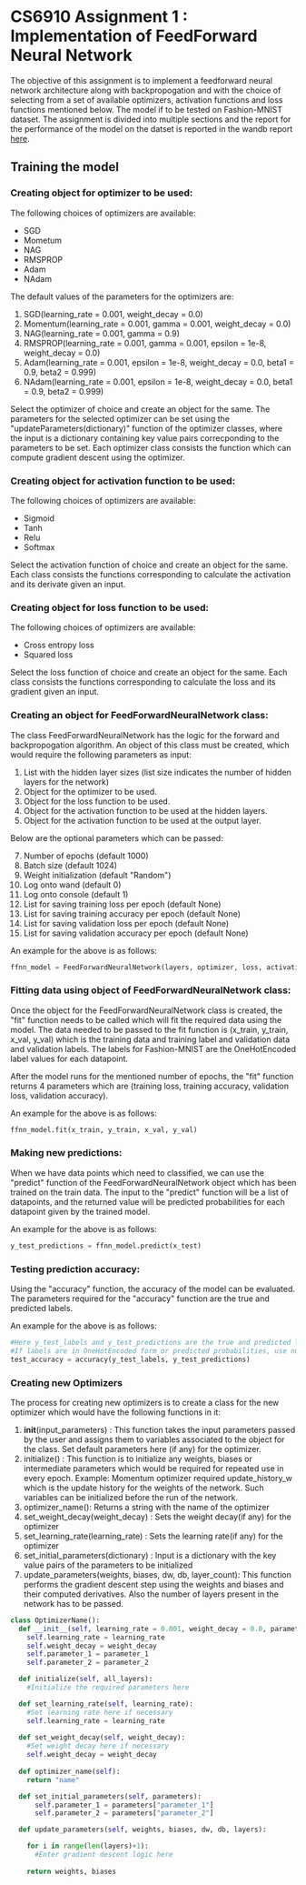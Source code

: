 # CS6910 Assignment 1 : Implementation of FeedForward Neural Network

The objective of this assignment is to implement a feedforward neural network architecture along with backpropogation and with the choice of selecting from a set of available optimizers, activation functions and loss functions mentioned below. The model if to be tested on Fashion-MNIST dataset. The assignment is divided into multiple sections and the report for the performance of the model on the datset is reported in the wandb report [here](https://wandb.ai/hegdesiddesh/Assignment_1/reports/Assignment-1--VmlldzoxNTQwMjA5).


## Training the model

### Creating object for optimizer to be used:

The following choices of optimizers are available:
- SGD 
- Mometum
- NAG
- RMSPROP
- Adam
- NAdam

The default values of the parameters for the optimizers are:
1. SGD(learning_rate = 0.001, weight_decay = 0.0)
2. Momentum(learning_rate = 0.001, gamma = 0.001, weight_decay = 0.0)
3. NAG(learning_rate = 0.001, gamma = 0.9)
4. RMSPROP(learning_rate = 0.001, gamma = 0.001, epsilon = 1e-8, weight_decay = 0.0)
5. Adam(learning_rate = 0.001, epsilon = 1e-8, weight_decay = 0.0, beta1 = 0.9, beta2 = 0.999)
6. NAdam(learning_rate = 0.001, epsilon = 1e-8, weight_decay = 0.0, beta1 = 0.9, beta2 = 0.999)

Select the optimizer of choice and create an object for the same. The parameters for the selected optimizer can be set using the "updateParameters(dictionary)" function of the optimizer classes, where the input is a dictionary containing key value pairs correcponding to the parameters to be set. Each optimizer class consists the function which can compute gradient descent using the optimizer.

### Creating object for activation function to be used:

The following choices of optimizers are available:
- Sigmoid
- Tanh
- Relu
- Softmax

Select the activation function of choice and create an object for the same. Each class consists the functions corresponding to calculate the activation and its derivate given an input.

### Creating object for loss function to be used:

The following choices of optimizers are available:
- Cross entropy loss
- Squared loss

Select the loss function of choice and create an object for the same. Each class consists the functions corresponding to calculate the loss and its gradient given an input.


### Creating an object for FeedForwardNeuralNetwork class:

The class FeedForwardNeuralNetwork has the logic for the forward and backpropogation algorithm. An object of this class must be created, which would require the following parameters as input:
1. List with the hidden layer sizes (list size indicates the number of hidden layers for the network)
2. Object for the optimizer to be used.
3. Object for the loss function to be used.
4. Object for the activation function to be used at the hidden layers.
5. Object for the activation function to be used at the output layer.

Below are the optional parameters which can be passed:

7. Number of epochs (default 1000)
8. Batch size (default 1024)
9. Weight initialization (default "Random")
10. Log onto wand (default 0)
11. Log onto console (default 1)
12. List for saving training loss per epoch (default None)
13. List for saving training accuracy per epoch (default None)
14. List for saving validation loss per epoch (default None)
15. List for saving validation accuracy per epoch (default None)

An example for the above is as follows:
```python
ffnn_model = FeedForwardNeuralNetwork(layers, optimizer, loss, activation, output_activation, epoch_count, batch_size, initialization = "Xavier-Normal", train_losses_list = train_losses, train_accuracy_list = train_accuracy, val_losses_list = val_losses, val_accuracy_list = val_accuracy)
```


### Fitting data using object of FeedForwardNeuralNetwork class:

Once the object for the FeedForwardNeuralNetwork class is created, the "fit" function needs to be called which will fit the required data using the model. The data needed to be passed to the fit function is (x_train, y_train, x_val, y_val) which is the training data and training label and validation data and validation labels. The labels for Fashion-MNIST are the OneHotEncoded label values for each datapoint.

After the model runs for the mentioned number of epochs, the "fit" function returns 4 parameters which are (training loss, training accuracy, validation loss, validation accuracy).

An example for the above is as follows:
```python
ffnn_model.fit(x_train, y_train, x_val, y_val)
```

### Making new predictions:

When we have data points which need to classified, we can use the "predict" function of the FeedForwardNeuralNetwork object which has been trained on the train data. The input to the "predict" function will be a list of datapoints, and the returned value will be predicted probabilities for each datapoint given by the trained model.

An example for the above is as follows:
```python
y_test_predictions = ffnn_model.predict(x_test)
```

### Testing prediction accuracy:

Using the "accuracy" function, the accuracy of the model can be evaluated. The parameters required for the "accuracy" function are the true and predicted labels.

An example for the above is as follows:
```python
#Here y_test_labels and y_test_predictions are the true and predicted labels
#If labels are in OneHotEncoded form or predicted probabilities, use numpy.argmax(y) to get the class true/predicted labels first
test_accuracy = accuracy(y_test_labels, y_test_predictions)
```

### Creating new Optimizers

The process for creating new optimizers is to create a class for the new optimizer which would have the following functions in it:
1. __init__(input_parameters) : This function takes the input parameters passed by the user and assigns them to variables associated to the object for the class. Set default parameters here (if any) for the optimizer.
2. initialize() : This function is to initialize any weights, biases or intermediate parameters which would be required for repeated use in every epoch. Example: Momentum optimizer required update_history_w which is the update history for the weights of the network. Such variables can be initialized before the run of the network.
3. optimizer_name(): Returns a string with the name of the optimizer
4. set_weight_decay(weight_decay) : Sets the weight decay(if any) for the optimizer
5. set_learning_rate(learning_rate) : Sets the learning rate(if any) for the optimizer
6. set_initial_parameters(dictionary) : Input is a dictionary with the key value pairs of the parameters to be initialized
7. update_parameters(weights, biases, dw, db, layer_count): This function performs the gradient descent step using the weights and biases and their computed derivatives. Also the number of layers present in the network has to be passed.


```python
class OptimizerName():
  def __init__(self, learning_rate = 0.001, weight_decay = 0.0, parameter_1 = None, parameter_2 = None):
    self.learning_rate = learning_rate
    self.weight_decay = weight_decay
    self.parameter_1 = parameter_1
    self.parameter_2 = parameter_2

  def initialize(self, all_layers):
    #Initialize the required parameters here

  def set_learning_rate(self, learning_rate):
    #Set learning rate here if necessary 
    self.learning_rate = learning_rate
  
  def set_weight_decay(self, weight_decay):
    #Set weight decay here if necessary 
    self.weight_decay = weight_decay
  
  def optimizer_name(self):
    return "name"

  def set_initial_parameters(self, parameters):
      self.parameter_1 = parameters["parameter_1"]
      self.parameter_2 = parameters["parameter_2"]

  def update_parameters(self, weights, biases, dw, db, layers):

    for i in range(len(layers)+1):  
      #Enter gradient descent logic here
      
    return weights, biases
```


